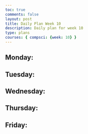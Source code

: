 ```yaml
---
toc: true
comments: false
layout: post
title: Daily Plan Week 10
description: Daily plan for week 10
type: plans
courses: { compsci: {week: 10} }
---
```


## Monday:
> 

## Tuesday:
> 

## Wednesday:
> 

## Thursday:
> 

## Friday:
> 
